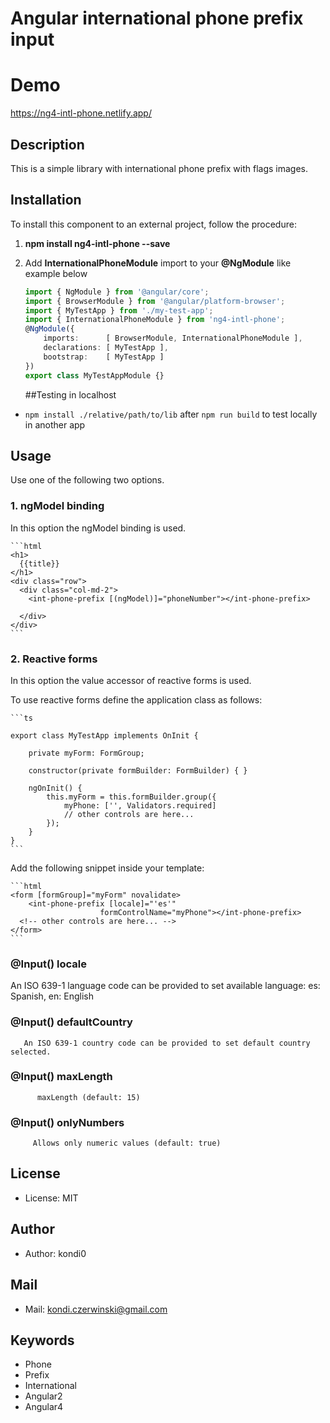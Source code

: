 # Angular international phone prefix input

# Demo
https://ng4-intl-phone.netlify.app/

## Description
This is a simple library with international phone prefix with flags images.

## Installation

To install this component to an external project, follow the procedure:

1. __npm install ng4-intl-phone --save__

2. Add __InternationalPhoneModule__ import to your __@NgModule__ like example below
    ```ts
    import { NgModule } from '@angular/core';
    import { BrowserModule } from '@angular/platform-browser';
    import { MyTestApp } from './my-test-app';
    import { InternationalPhoneModule } from 'ng4-intl-phone';
    @NgModule({
        imports:      [ BrowserModule, InternationalPhoneModule ],
        declarations: [ MyTestApp ],
        bootstrap:    [ MyTestApp ]
    })
    export class MyTestAppModule {}
    ```

   ##Testing in localhost
- `npm install ./relative/path/to/lib` after `npm run build` to test locally in another app

## Usage

Use one of the following two options.

### 1. ngModel binding

In this option the ngModel binding is used.

    ```html
    <h1>
      {{title}}
    </h1>
    <div class="row">
      <div class="col-md-2">
        <int-phone-prefix [(ngModel)]="phoneNumber"></int-phone-prefix>
    
      </div>
    </div>
    ```

### 2. Reactive forms

In this option the value accessor of reactive forms is used.

To use reactive forms define the application class as follows:

    ```ts
    
    export class MyTestApp implements OnInit {
    
        private myForm: FormGroup;
    
        constructor(private formBuilder: FormBuilder) { }
    
        ngOnInit() {
            this.myForm = this.formBuilder.group({
                myPhone: ['', Validators.required]
                // other controls are here...
            });
        }
    }
    ```

Add the following snippet inside your template:

    ```html
    <form [formGroup]="myForm" novalidate>
        <int-phone-prefix [locale]="'es'"
                        formControlName="myPhone"></int-phone-prefix>
      <!-- other controls are here... -->
    </form>
    ```
### @Input() locale
An ISO 639-1 language code can be provided to set available language:
es: Spanish,
en: English

### @Input() defaultCountry
       An ISO 639-1 country code can be provided to set default country selected.

### @Input() maxLength
          maxLength (default: 15)

### @Input() onlyNumbers
         Allows only numeric values (default: true)

## License
* License: MIT

## Author
* Author: kondi0

## Mail
* Mail: kondi.czerwinski@gmail.com

## Keywords
* Phone
* Prefix
* International
* Angular2
* Angular4

